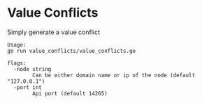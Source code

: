 # Value Conflicts

Simply generate a value conflict

```
Usage:
go run value_conflicts/value_conflicts.go

flags:
  -node string
        Can be either domain name or ip of the node (default "127.0.0.1")
  -port int
        Api port (default 14265)
```
